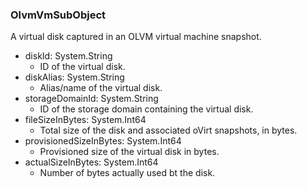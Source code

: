 ### OlvmVmSubObject
A virtual disk captured in an OLVM virtual machine snapshot.

- diskId: System.String
  - ID of the virtual disk.
- diskAlias: System.String
  - Alias/name of the virtual disk.
- storageDomainId: System.String
  - ID of the storage domain containing the virtual disk.
- fileSizeInBytes: System.Int64
  - Total size of the disk and associated oVirt snapshots, in bytes.
- provisionedSizeInBytes: System.Int64
  - Provisioned size of the virtual disk in bytes.
- actualSizeInBytes: System.Int64
  - Number of bytes actually used bt the disk.
